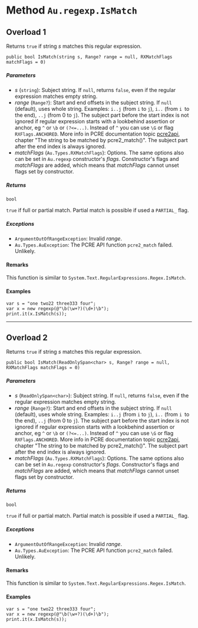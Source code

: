 # Method `Au.regexp.IsMatch`

## Overload 1

Returns `true` if string *s* matches this regular expression.

```
public bool IsMatch(string s, Range? range = null, RXMatchFlags matchFlags = 0)
```

##### Parameters

- *s*  (`string`):
    Subject string. If `null`, returns `false`, even if the regular expression matches empty string.
- *range*  (`Range?`):
    Start and end offsets in the subject string. If `null` (default), uses whole string. Examples: `i..j` (from `i` to `j`), `i..` (from `i `to the end), `..j` (from 0 to `j`). The subject part before the start index is not ignored if regular expression starts with a lookbehind assertion or anchor, eg `^` or `\b` or `(?<=...)`. Instead of `^` you can use `\G` or flag `RXFlags.ANCHORED`. More info in PCRE documentation topic [pcre2api](https://www.pcre.org/current/doc/html/pcre2api.html), chapter "The string to be matched by pcre2_match()". The subject part after the end index is always ignored.
- *matchFlags*  (`Au.Types.RXMatchFlags`):
    Options. The same options also can be set in `Au.regexp` constructor's *flags*. Constructor's flags and *matchFlags* are added, which means that *matchFlags* cannot unset flags set by constructor.

##### Returns

`bool`

`true` if full or partial match. Partial match is possible if used a `PARTIAL_` flag.

##### Exceptions

- `ArgumentOutOfRangeException`:
    Invalid *range*.
- `Au.Types.AuException`:
    The PCRE API function `pcre2_match` failed. Unlikely.

#### Remarks

This function is similar to `System.Text.RegularExpressions.Regex.IsMatch`.

#### Examples

```
var s = "one two22 three333 four";
var x = new regexp(@"\b(\w+?)(\d+)\b");
print.it(x.IsMatch(s));
```

* * *

## Overload 2

Returns `true` if string *s* matches this regular expression.

```
public bool IsMatch(ReadOnlySpan<char> s, Range? range = null, RXMatchFlags matchFlags = 0)
```

##### Parameters

- *s*  (`ReadOnlySpan<char>`):
    Subject string. If `null`, returns `false`, even if the regular expression matches empty string.
- *range*  (`Range?`):
    Start and end offsets in the subject string. If `null` (default), uses whole string. Examples: `i..j` (from `i` to `j`), `i..` (from `i `to the end), `..j` (from 0 to `j`). The subject part before the start index is not ignored if regular expression starts with a lookbehind assertion or anchor, eg `^` or `\b` or `(?<=...)`. Instead of `^` you can use `\G` or flag `RXFlags.ANCHORED`. More info in PCRE documentation topic [pcre2api](https://www.pcre.org/current/doc/html/pcre2api.html), chapter "The string to be matched by pcre2_match()". The subject part after the end index is always ignored.
- *matchFlags*  (`Au.Types.RXMatchFlags`):
    Options. The same options also can be set in `Au.regexp` constructor's *flags*. Constructor's flags and *matchFlags* are added, which means that *matchFlags* cannot unset flags set by constructor.

##### Returns

`bool`

`true` if full or partial match. Partial match is possible if used a `PARTIAL_` flag.

##### Exceptions

- `ArgumentOutOfRangeException`:
    Invalid *range*.
- `Au.Types.AuException`:
    The PCRE API function `pcre2_match` failed. Unlikely.

#### Remarks

This function is similar to `System.Text.RegularExpressions.Regex.IsMatch`.

#### Examples

```
var s = "one two22 three333 four";
var x = new regexp(@"\b(\w+?)(\d+)\b");
print.it(x.IsMatch(s));
```